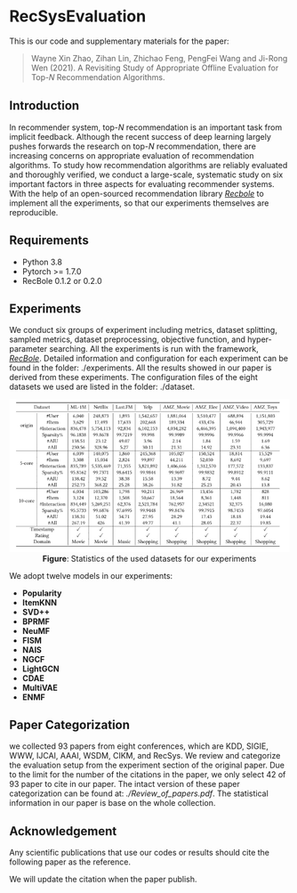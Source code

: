 # RecSysEvaluation
This is our code and supplementary materials for the paper:

> Wayne Xin Zhao, Zihan Lin, Zhichao Feng, PengFei Wang and Ji-Rong Wen (2021). A Revisiting Study of Appropriate Offline Evaluation for Top-𝑁 Recommendation Algorithms. 

## Introduction

In recommender system, top-$N$ recommendation is an important task from implicit feedback. Although the recent success of deep learning largely pushes forwards the research on top-$N$ recommendation,  there are increasing concerns on appropriate evaluation of recommendation algorithms.  To study how recommendation algorithms are reliably evaluated and thoroughly verified, we conduct  a large-scale, systematic study on six important factors in three aspects for evaluating recommender systems. With the help of an open-sourced recommendation library [*Recbole*](https://recbole.io/) to implement all the experiments, so that our experiments themselves are reproducible.

## Requirements

- Python 3.8
- Pytorch >= 1.7.0
- RecBole 0.1.2 or 0.2.0

## Experiments

We conduct six groups of experiment including metrics, dataset splitting, sampled metrics, dataset preprocessing, objective function, and hyper-parameter searching. All the experiments is run with the framework, *[RecBole](https://github.com/RUCAIBox/RecBole)*. Detailed information and configuration for each experiment can be found in the folder: ./experiments. All the results showed in our paper is derived from these experiments. The configuration files of the eight datasets we used are listed in the folder: ./dataset. 

<p align="center">
  <img src="resource/dataset.jpg" alt="Dataset Statistics" width="600">
  <br>
  <b>Figure</b>: Statistics of the used datasets for our experiments
</p>

We adopt twelve models in our experiments:

- **Popularity**
- **ItemKNN**
- **SVD++**
- **BPRMF**
- **NeuMF**
- **FISM**
- **NAIS**
- **NGCF**
- **LightGCN**
- **CDAE**
- **MultiVAE**
- **ENMF**

## Paper Categorization

we collected 93 papers from eight conferences, which are KDD, SIGIE, WWW, IJCAI, AAAI, WSDM, CIKM, and RecSys.  We review and categorize the evaluation setup from the experiment section of the original paper. Due to the limit for the number of the citations in the paper, we only select 42 of 93 paper to cite in our paper. The intact version of these paper categorization can be found at: *./Review_of_papers.pdf*. The  statistical information in our paper is base on the whole collection.

## Acknowledgement

Any scientific publications that use our codes or results should cite the following paper as the reference.

We will update the citation when the paper publish.



